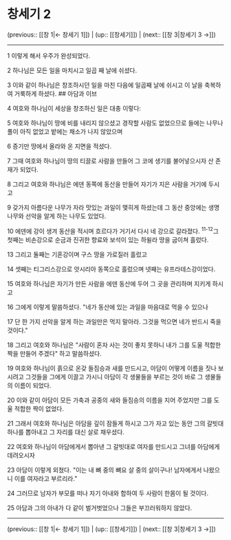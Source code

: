 # 창세기 2

(previous:: [[창 1|← 창세기 1]]) | (up:: [[창세기]]) | (next:: [[창 3|창세기 3 →]])

***




1 
이렇게 해서 우주가 완성되었다. 



2 
하나님은 모든 일을 마치시고 일곱 째 날에 쉬셨다. 



3 
이와 같이 하나님은 창조하시던 일을 마친 다음에 일곱째 날에 쉬시고 이 날을 축복하여 거룩하게 하셨다. ## 아담과 이브 



4 
여호와 하나님이 세상을 창조하신 일은 대충 이렇다: 



5 
여호와 하나님이 땅에 비를 내리지 않으셨고 경작할 사람도 없었으므로 들에는 나무나 풀이 아직 없었고 밭에는 채소가 나지 않았으며 



6 
증기만 땅에서 올라와 온 지면을 적셨다. 



7 
그때 여호와 하나님이 땅의 티끌로 사람을 만들어 그 코에 생기를 불어넣으시자 산 존재가 되었다. 



8 
그리고 여호와 하나님은 에덴 동쪽에 동산을 만들어 자기가 지은 사람을 거기에 두시고 



9 
갖가지 아름다운 나무가 자라 맛있는 과일이 맺히게 하셨는데 그 동산 중앙에는 생명 나무와 선악을 알게 하는 나무도 있었다. 



10 
에덴에 강이 생겨 동산을 적시며 흐르다가 거기서 다시 네 강으로 갈라졌다. <sup class="versenum">11-12</sup>그 첫째는 비손강으로 순금과 진귀한 향료와 보석이 있는 하윌라 땅을 굽이쳐 흘렀다. 



13 
그리고 둘째는 기혼강이며 구스 땅을 가로질러 흘렀고 



14 
셋째는 티그리스강으로 앗시리아 동쪽으로 흘렀으며 넷째는 유프라테스강이었다. 



15 
여호와 하나님은 자기가 만든 사람을 에덴 동산에 두어 그 곳을 관리하며 지키게 하시고 



16 
그에게 이렇게 말씀하셨다. "네가 동산에 있는 과일을 마음대로 먹을 수 있으나 



17 
단 한 가지 선악을 알게 하는 과일만은 먹지 말아라. 그것을 먹으면 네가 반드시 죽을 것이다." 



18 
그리고 여호와 하나님은 "사람이 혼자 사는 것이 좋지 못하니 내가 그를 도울 적합한 짝을 만들어 주겠다" 하고 말씀하셨다. 



19 
여호와 하나님이 흙으로 온갖 들짐승과 새를 만드시고, 아담이 어떻게 이름을 짓나 보시려고 그것들을 그에게 이끌고 가시니 아담이 각 생물들을 부르는 것이 바로 그 생물들의 이름이 되었다. 



20 
이와 같이 아담이 모든 가축과 공중의 새와 들짐승의 이름을 지어 주었지만 그를 도울 적합한 짝이 없었다. 



21 
그래서 여호와 하나님은 아담을 깊이 잠들게 하시고 그가 자고 있는 동안 그의 갈빗대 하나를 뽑아내고 그 자리를 대신 살로 채우셨다. 



22 
여호와 하나님이 아담에게서 뽑아낸 그 갈빗대로 여자를 만드시고 그녀를 아담에게 데려오시자 



23 
아담이 이렇게 외쳤다. "이는 내 뼈 중의 뼈요 살 중의 살이구나! 남자에게서 나왔으니 이를 여자라고 부르리라." 



24 
그러므로 남자가 부모를 떠나 자기 아내와 합하여 두 사람이 한몸이 될 것이다. 



25 
아담과 그의 아내가 다 같이 벌거벗었으나 그들은 부끄러워하지 않았다.

***

(previous:: [[창 1|← 창세기 1]]) | (up:: [[창세기]]) | (next:: [[창 3|창세기 3 →]])
